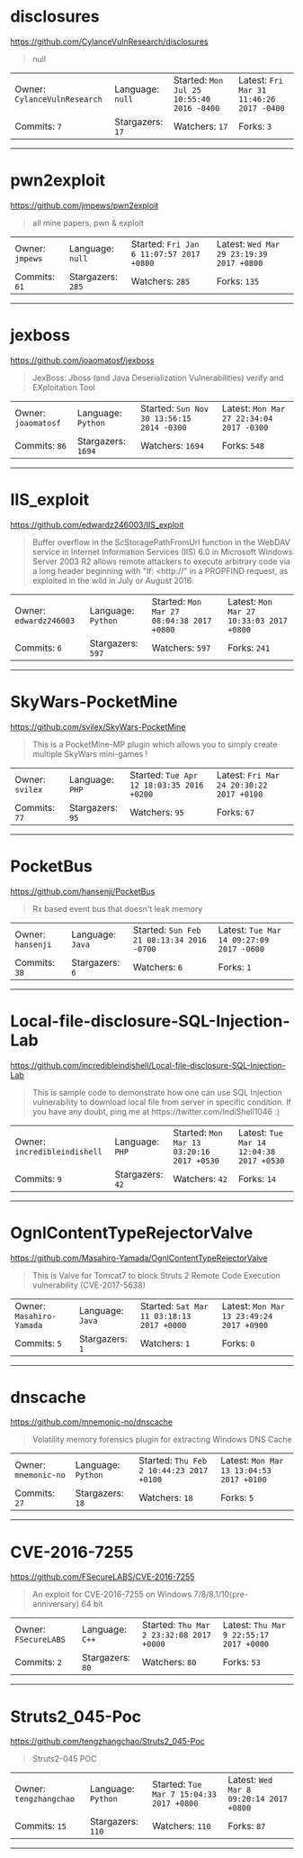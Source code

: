 # disclosures

https://github.com/CylanceVulnResearch/disclosures
<blockquote>
null
</blockquote>

<table>
<tr><td>Owner: <code>CylanceVulnResearch</code></td>
    <td>Language: <code>null</code></td>
    <td>Started: <code>Mon Jul 25 10:55:40 2016 -0400</code></td>
    <td>Latest: <code>Fri Mar 31 11:46:26 2017 -0400</code></td></tr>
<tr><td>Commits: <code>7</code></td>
    <td>Stargazers: <code>17</code></td>
    <td>Watchers: <code>17</code></td>
    <td>Forks: <code>3</code></td></tr>
</table>

---

# pwn2exploit

https://github.com/jmpews/pwn2exploit
<blockquote>
all mine papers, pwn &amp; exploit
</blockquote>

<table>
<tr><td>Owner: <code>jmpews</code></td>
    <td>Language: <code>null</code></td>
    <td>Started: <code>Fri Jan 6 11:07:57 2017 +0800</code></td>
    <td>Latest: <code>Wed Mar 29 23:19:39 2017 +0800</code></td></tr>
<tr><td>Commits: <code>61</code></td>
    <td>Stargazers: <code>285</code></td>
    <td>Watchers: <code>285</code></td>
    <td>Forks: <code>135</code></td></tr>
</table>

---

# jexboss

https://github.com/joaomatosf/jexboss
<blockquote>
JexBoss: Jboss (and Java Deserialization Vulnerabilities) verify and EXploitation Tool
</blockquote>

<table>
<tr><td>Owner: <code>joaomatosf</code></td>
    <td>Language: <code>Python</code></td>
    <td>Started: <code>Sun Nov 30 13:56:15 2014 -0300</code></td>
    <td>Latest: <code>Mon Mar 27 22:34:04 2017 -0300</code></td></tr>
<tr><td>Commits: <code>86</code></td>
    <td>Stargazers: <code>1694</code></td>
    <td>Watchers: <code>1694</code></td>
    <td>Forks: <code>548</code></td></tr>
</table>

---

# IIS_exploit

https://github.com/edwardz246003/IIS_exploit
<blockquote>
Buffer overflow in the ScStoragePathFromUrl function in the WebDAV service in Internet Information Services (IIS) 6.0 in Microsoft Windows Server 2003 R2 allows remote attackers to execute arbitrary code via a long header beginning with &quot;If: &lt;http://&quot; in a PROPFIND request, as exploited in the wild in July or August 2016.
</blockquote>

<table>
<tr><td>Owner: <code>edwardz246003</code></td>
    <td>Language: <code>Python</code></td>
    <td>Started: <code>Mon Mar 27 08:04:38 2017 +0800</code></td>
    <td>Latest: <code>Mon Mar 27 10:33:03 2017 +0800</code></td></tr>
<tr><td>Commits: <code>6</code></td>
    <td>Stargazers: <code>597</code></td>
    <td>Watchers: <code>597</code></td>
    <td>Forks: <code>241</code></td></tr>
</table>

---

# SkyWars-PocketMine

https://github.com/svilex/SkyWars-PocketMine
<blockquote>
This is a PocketMine-MP plugin which allows you to simply create multiple SkyWars mini-games !
</blockquote>

<table>
<tr><td>Owner: <code>svilex</code></td>
    <td>Language: <code>PHP</code></td>
    <td>Started: <code>Tue Apr 12 18:03:35 2016 +0200</code></td>
    <td>Latest: <code>Fri Mar 24 20:30:22 2017 +0100</code></td></tr>
<tr><td>Commits: <code>77</code></td>
    <td>Stargazers: <code>95</code></td>
    <td>Watchers: <code>95</code></td>
    <td>Forks: <code>67</code></td></tr>
</table>

---

# PocketBus

https://github.com/hansenji/PocketBus
<blockquote>
Rx based event bus that doesn't leak memory
</blockquote>

<table>
<tr><td>Owner: <code>hansenji</code></td>
    <td>Language: <code>Java</code></td>
    <td>Started: <code>Sun Feb 21 08:13:34 2016 -0700</code></td>
    <td>Latest: <code>Tue Mar 14 09:27:09 2017 -0600</code></td></tr>
<tr><td>Commits: <code>38</code></td>
    <td>Stargazers: <code>6</code></td>
    <td>Watchers: <code>6</code></td>
    <td>Forks: <code>1</code></td></tr>
</table>

---

# Local-file-disclosure-SQL-Injection-Lab

https://github.com/incredibleindishell/Local-file-disclosure-SQL-Injection-Lab
<blockquote>
This is sample code to demonstrate how one can use SQL Injection vulnerability to download local file from server in specific condition. If you have any doubt, ping me at https://twitter.com/IndiShell1046 :)
</blockquote>

<table>
<tr><td>Owner: <code>incredibleindishell</code></td>
    <td>Language: <code>PHP</code></td>
    <td>Started: <code>Mon Mar 13 03:20:16 2017 +0530</code></td>
    <td>Latest: <code>Tue Mar 14 12:04:38 2017 +0530</code></td></tr>
<tr><td>Commits: <code>9</code></td>
    <td>Stargazers: <code>42</code></td>
    <td>Watchers: <code>42</code></td>
    <td>Forks: <code>14</code></td></tr>
</table>

---

# OgnlContentTypeRejectorValve

https://github.com/Masahiro-Yamada/OgnlContentTypeRejectorValve
<blockquote>
This is Valve for Tomcat7 to block  Struts 2 Remote Code Execution vulnerability (CVE-2017-5638)
</blockquote>

<table>
<tr><td>Owner: <code>Masahiro-Yamada</code></td>
    <td>Language: <code>Java</code></td>
    <td>Started: <code>Sat Mar 11 03:18:13 2017 +0000</code></td>
    <td>Latest: <code>Mon Mar 13 23:49:24 2017 +0900</code></td></tr>
<tr><td>Commits: <code>5</code></td>
    <td>Stargazers: <code>1</code></td>
    <td>Watchers: <code>1</code></td>
    <td>Forks: <code>0</code></td></tr>
</table>

---

# dnscache

https://github.com/mnemonic-no/dnscache
<blockquote>
Volatility memory forensics plugin for extracting Windows DNS Cache
</blockquote>

<table>
<tr><td>Owner: <code>mnemonic-no</code></td>
    <td>Language: <code>Python</code></td>
    <td>Started: <code>Thu Feb 2 10:44:23 2017 +0100</code></td>
    <td>Latest: <code>Mon Mar 13 13:04:53 2017 +0100</code></td></tr>
<tr><td>Commits: <code>27</code></td>
    <td>Stargazers: <code>18</code></td>
    <td>Watchers: <code>18</code></td>
    <td>Forks: <code>5</code></td></tr>
</table>

---

# CVE-2016-7255

https://github.com/FSecureLABS/CVE-2016-7255
<blockquote>
An exploit for CVE-2016-7255 on Windows 7/8/8.1/10(pre-anniversary) 64 bit
</blockquote>

<table>
<tr><td>Owner: <code>FSecureLABS</code></td>
    <td>Language: <code>C++</code></td>
    <td>Started: <code>Thu Mar 2 23:32:08 2017 +0000</code></td>
    <td>Latest: <code>Thu Mar 9 22:55:17 2017 +0000</code></td></tr>
<tr><td>Commits: <code>2</code></td>
    <td>Stargazers: <code>80</code></td>
    <td>Watchers: <code>80</code></td>
    <td>Forks: <code>53</code></td></tr>
</table>

---

# Struts2_045-Poc

https://github.com/tengzhangchao/Struts2_045-Poc
<blockquote>
Struts2-045 POC
</blockquote>

<table>
<tr><td>Owner: <code>tengzhangchao</code></td>
    <td>Language: <code>Python</code></td>
    <td>Started: <code>Tue Mar 7 15:04:33 2017 +0800</code></td>
    <td>Latest: <code>Wed Mar 8 09:20:14 2017 +0800</code></td></tr>
<tr><td>Commits: <code>15</code></td>
    <td>Stargazers: <code>110</code></td>
    <td>Watchers: <code>110</code></td>
    <td>Forks: <code>87</code></td></tr>
</table>

---

